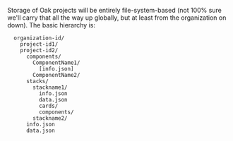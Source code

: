 
Storage of Oak projects will be entirely file-system-based (not 100% sure we'll carry that all the way up globally, but at least from the organization on down). The basic hierarchy is:

```
  organization-id/
    project-id1/
    project-id2/
      components/
        ComponentName1/
          [info.json]
        ComponentName2/
      stacks/
        stackname1/
          info.json
          data.json
          cards/
          components/
        stackname2/
      info.json
      data.json


```

